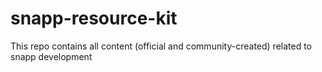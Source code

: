 # snapp-resource-kit
This repo contains all content (official and community-created) related to snapp development
